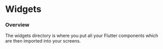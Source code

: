# Widgets

### Overview
The widgets directory is where you put all your Flutter components 
which are then imported into your screens. 
